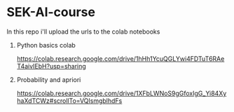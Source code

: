 # SEK-AI-course
In this repo i'll upload the urls to the colab notebooks


1) Python basics colab

   https://colab.research.google.com/drive/1hHh1YcuQGLYwi4FDTuT6RAeT4aivIEbH?usp=sharing

2) Probability and apriori

   https://colab.research.google.com/drive/1XFbLWNoS9gGfoxIgG_Yi84XyhaXdTCWz#scrollTo=VQIsmgblhdFs
